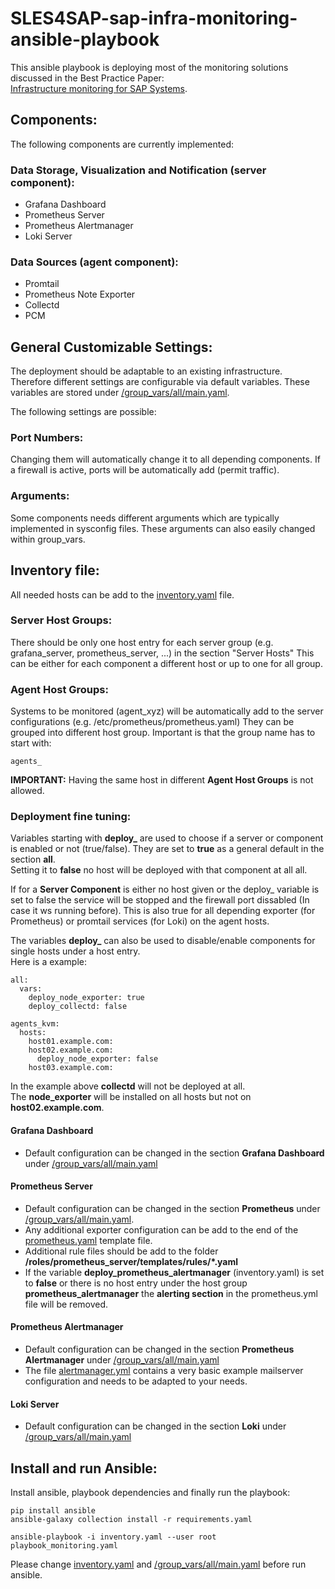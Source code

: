 # SLES4SAP-sap-infra-monitoring-ansible-playbook

 This ansible playbook is deploying most of the monitoring solutions discussed in the Best Practice Paper:<br>
 [Infrastructure monitoring for SAP Systems](https://documentation.suse.com/sbp/sap-15/html/SBP-SLES4SAP-sap-infra-monitoring/index.html).
 

 ## Components:
 The following components are currently implemented:   

### Data Storage, Visualization and Notification (server component):
* Grafana Dashboard
* Prometheus Server
* Prometheus Alertmanager
* Loki Server

### Data Sources (agent component):
* Promtail 
* Prometheus Note Exporter
* Collectd
* PCM


## General Customizable Settings:
The deployment should be adaptable to an existing infrastructure. Therefore different settings are configurable via default variables. 
These variables are stored under [/group_vars/all/main.yaml](group_vars/all/main.yaml).

The following settings are possible:

### Port Numbers:
Changing them will automatically change it to all depending components. 
If a firewall is active, ports will be automatically add (permit traffic).

### Arguments:
Some components needs different arguments which are typically implemented in sysconfig files.
These arguments can also easily changed within group_vars. 

## Inventory file:
All needed hosts can be add to the [inventory.yaml](inventory.yaml) file.

### Server Host Groups:
There should be only one host entry for each server group (e.g. grafana_server, prometheus_server, ...) in the section "Server Hosts"
This can be either for each component a different host or up to one for all group.

### Agent Host Groups:
Systems to be monitored (agent_xyz) will be automatically add to the server configurations (e.g. /etc/prometheus/prometheus.yaml)
They can be grouped into different host group. Important is that the group name has to start with:

```
agents_
```
**IMPORTANT:** Having the same host in different **Agent Host Groups** is not allowed.  

### Deployment fine tuning:
Variables starting with **deploy_** are used to choose if a server or component is enabled or not (true/false). They are set to **true** as a general default in the section **all**. <br>
Setting it to **false**  no host will be deployed with that component at all all.

If for a **Server Component** is either no host given or the deploy_ variable is set to false the service will be stopped and the firewall port dissabled (In case it ws running before). This is also true for all depending exporter (for Prometheus) or promtail services (for Loki) on the agent hosts. 

The variables **deploy_** can also be used to disable/enable components for single hosts under a host entry. <br>Here is a example:

```
all:
  vars:
    deploy_node_exporter: true
    deploy_collectd: false

agents_kvm:
  hosts:
    host01.example.com:
    host02.example.com:
      deploy_node_exporter: false
    host03.example.com:   
```
In the example above **collectd** will not be deployed at all. <br> 
The **node_exporter** will be installed on all hosts but not on **host02.example.com**. 


#### Grafana Dashboard
* Default configuration can be changed in the section **Grafana Dashboard** under [/group_vars/all/main.yaml](group_vars/all/main.yaml)

#### Prometheus Server
* Default configuration can be changed in the section **Prometheus** under [/group_vars/all/main.yaml](group_vars/all/main.yaml).
* Any additional exporter configuration can be add to the end of the [prometheus.yaml](/roles/prometheus_server/templates/prometheus.yml) template file.
* Additional rule files should be add to the folder **/roles/prometheus_server/templates/rules/*.yaml**
* If the variable **deploy_prometheus_alertmanager** (inventory.yaml) is set to **false** or there is no host entry under the host group **prometheus_alertmanager** the **alerting section** in the prometheus.yml file will be removed. 

#### Prometheus Alertmanager
* Default configuration can be changed in the section **Prometheus Alertmanager** under [/group_vars/all/main.yaml](group_vars/all/main.yaml)
* The file [alertmanager.yml](/roles/prometheus_alertmanager/templates/alertmanager.yml) contains a very basic example mailserver configuration and needs to be adapted to your needs.  

#### Loki Server
* Default configuration can be changed in the section **Loki** under [/group_vars/all/main.yaml](group_vars/all/main.yaml)



## Install and run Ansible:
Install ansible, playbook dependencies and finally run the playbook:

```
pip install ansible
ansible-galaxy collection install -r requirements.yaml
```

```
ansible-playbook -i inventory.yaml --user root playbook_monitoring.yaml
```
Please change [inventory.yaml](inventory.yaml) and  [/group_vars/all/main.yaml](group_vars/all/main.yaml) before run ansible.

